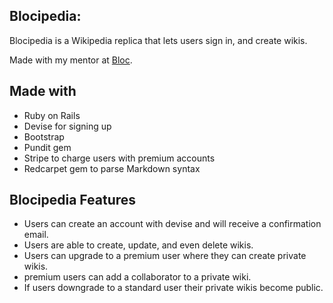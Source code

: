 ## Blocipedia:
  Blocipedia is a Wikipedia replica that lets users sign in, and create wikis.

Made with my mentor at [Bloc](http://bloc.io).

## Made with
* Ruby on Rails
* Devise for signing up
* Bootstrap
* Pundit gem
* Stripe to charge users with premium accounts
* Redcarpet gem to parse Markdown syntax

## Blocipedia Features
* Users can create an account with devise and will receive a confirmation email.
* Users are able to create, update, and even delete wikis.
* Users can upgrade to a premium user where they can create private wikis.
* premium users can add a collaborator to a private wiki.
* If users downgrade to a standard user their private wikis become public.
